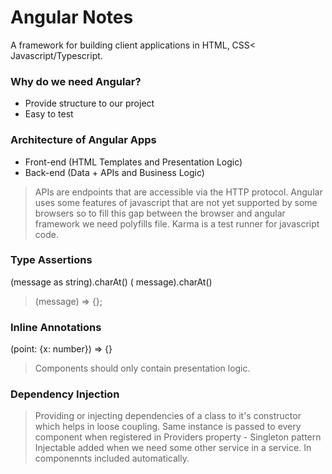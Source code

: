# Angular Notes
A framework for building client applications in HTML, CSS< Javascript/Typescript.
### Why do we need Angular?
- Provide structure to our project
- Easy to test
### Architecture of Angular Apps
- Front-end (HTML Templates and Presentation Logic)
- Back-end (Data + APIs and Business Logic)
> APIs are endpoints that are accessible via the HTTP protocol.
Angular uses some features of javascript that are not yet supported by some browsers so to fill this gap between the browser and angular framework we need polyfills file.
> Karma is a test runner for javascript code.
### Type Assertions
(message as string).charAt()
(<string> message).charAt()
> (message) => {};
### Inline Annotations
(point: {x: number}) => {}
> Components should only contain presentation logic.
### Dependency Injection
> Providing or injecting dependencies of a class to it's constructor which helps in loose coupling.
> Same instance is passed to every component when registered in Providers property - Singleton pattern
> Injectable added when we need some other service in a service. In componennts included automatically.


